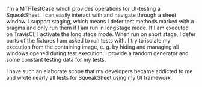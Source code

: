 I'm a MTFTestCase which provides operations for UI-testing a SqueakSheet. I can easily interact with and navigate through a sheet window. I support staging, which means I defer test methods marked with a <longstage> pragma and only run them if I am run in longStage mode. If I am executed on TravisCI, I activate the long stage mode. When run on short stage, I defer parts of the fixtures I am asked to run tests with. I try to isolate my execution from the containing image, e. g. by hiding and managing all windows opened during test execution. I provide a random generator and some constant testing data for my tests.

I have such an elaborate scope that my developers became addicted to me and wrote nearly all tests for SqueakSheet using my UI framework.